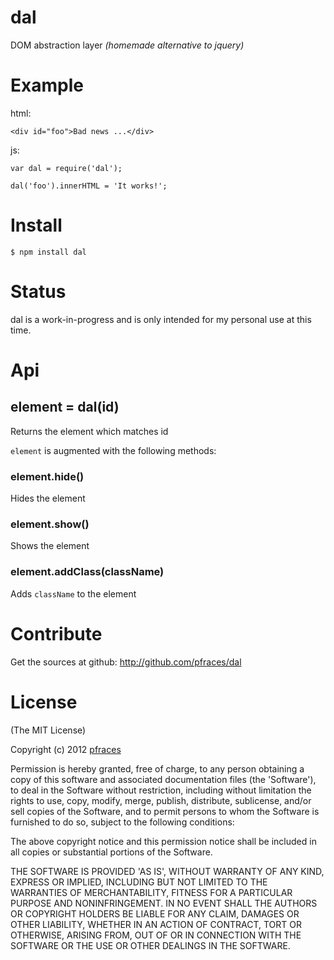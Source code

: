 # dal

DOM abstraction layer _(homemade alternative to jquery)_

# Example

html:

    <div id="foo">Bad news ...</div>

js:

    var dal = require('dal');

    dal('foo').innerHTML = 'It works!';

# Install

    $ npm install dal

# Status

dal is a work-in-progress and is only intended for my personal use at this
time. 

# Api

## element = dal(id)

Returns the element which matches id

`element` is augmented with the following methods:

### element.hide()

Hides the element

### element.show()

Shows the element

### element.addClass(className)

Adds `className` to the element

# Contribute

Get the sources at github: http://github.com/pfraces/dal

# License

(The MIT License)

Copyright (c) 2012 [pfraces](http://github.com/pfraces)

Permission is hereby granted, free of charge, to any person obtaining a copy of
this software and associated documentation files (the 'Software'), to deal in
the Software without restriction, including without limitation the rights to
use, copy, modify, merge, publish, distribute, sublicense, and/or sell copies
of the Software, and to permit persons to whom the Software is furnished to do
so, subject to the following conditions:

The above copyright notice and this permission notice shall be included in all
copies or substantial portions of the Software.

THE SOFTWARE IS PROVIDED 'AS IS', WITHOUT WARRANTY OF ANY KIND, EXPRESS OR
IMPLIED, INCLUDING BUT NOT LIMITED TO THE WARRANTIES OF MERCHANTABILITY,
FITNESS FOR A PARTICULAR PURPOSE AND NONINFRINGEMENT. IN NO EVENT SHALL THE
AUTHORS OR COPYRIGHT HOLDERS BE LIABLE FOR ANY CLAIM, DAMAGES OR OTHER
LIABILITY, WHETHER IN AN ACTION OF CONTRACT, TORT OR OTHERWISE, ARISING FROM,
OUT OF OR IN CONNECTION WITH THE SOFTWARE OR THE USE OR OTHER DEALINGS IN THE
SOFTWARE.
